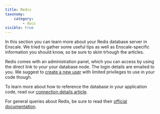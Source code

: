 ```yaml
---
title: Redis
taxonomy:
    category:
        - docs
visible: true
---
```


In this section you can learn more about your Redis database server in Enscale. We tried to gather some useful tips as well as Enscale-specific information you should know, so be sure to skim trhough the articles.

Redis comes with an administration panel, which you can access by using the direct link to your your database node. The login details are emailed to you. We suggest to [create a new user](https://redis.io/topics/security) with limited privileges to use in your code though.

To learn more about how to reference the database in your application code, read our [connection details article](/database-nodes/redis/connection-details).

For general queries about Redis, be sure to read their [official documentation](https://redis.io/documentation).